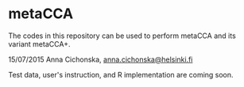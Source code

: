 # metaCCA
The codes in this repository can be used to perform metaCCA
and its variant metaCCA+.


15/07/2015 Anna Cichonska, anna.cichonska@helsinki.fi

Test data, user's instruction, and R implementation are coming soon.
